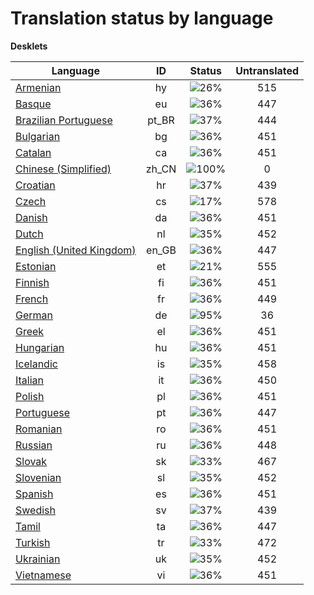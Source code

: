 # Translation status by language
**Desklets**

Language | ID | Status | Untranslated
---------|:--:|:------:|:-----------:
[Armenian](language-status/hy.md) | hy |  ![26%](http://progressed.io/bar/26) | 515
[Basque](language-status/eu.md) | eu |  ![36%](http://progressed.io/bar/36) | 447
[Brazilian Portuguese](language-status/pt_BR.md) | pt_BR |  ![37%](http://progressed.io/bar/37) | 444
[Bulgarian](language-status/bg.md) | bg |  ![36%](http://progressed.io/bar/36) | 451
[Catalan](language-status/ca.md) | ca |  ![36%](http://progressed.io/bar/36) | 451
[Chinese (Simplified)](language-status/zh_CN.md) | zh_CN |  ![100%](http://progressed.io/bar/100) | 0
[Croatian](language-status/hr.md) | hr |  ![37%](http://progressed.io/bar/37) | 439
[Czech](language-status/cs.md) | cs |  ![17%](http://progressed.io/bar/17) | 578
[Danish](language-status/da.md) | da |  ![36%](http://progressed.io/bar/36) | 451
[Dutch](language-status/nl.md) | nl |  ![35%](http://progressed.io/bar/35) | 452
[English (United Kingdom)](language-status/en_GB.md) | en_GB |  ![36%](http://progressed.io/bar/36) | 447
[Estonian](language-status/et.md) | et |  ![21%](http://progressed.io/bar/21) | 555
[Finnish](language-status/fi.md) | fi |  ![36%](http://progressed.io/bar/36) | 451
[French](language-status/fr.md) | fr |  ![36%](http://progressed.io/bar/36) | 449
[German](language-status/de.md) | de |  ![95%](http://progressed.io/bar/95) | 36
[Greek](language-status/el.md) | el |  ![36%](http://progressed.io/bar/36) | 451
[Hungarian](language-status/hu.md) | hu |  ![36%](http://progressed.io/bar/36) | 451
[Icelandic](language-status/is.md) | is |  ![35%](http://progressed.io/bar/35) | 458
[Italian](language-status/it.md) | it |  ![36%](http://progressed.io/bar/36) | 450
[Polish](language-status/pl.md) | pl |  ![36%](http://progressed.io/bar/36) | 451
[Portuguese](language-status/pt.md) | pt |  ![36%](http://progressed.io/bar/36) | 447
[Romanian](language-status/ro.md) | ro |  ![36%](http://progressed.io/bar/36) | 451
[Russian](language-status/ru.md) | ru |  ![36%](http://progressed.io/bar/36) | 448
[Slovak](language-status/sk.md) | sk |  ![33%](http://progressed.io/bar/33) | 467
[Slovenian](language-status/sl.md) | sl |  ![35%](http://progressed.io/bar/35) | 452
[Spanish](language-status/es.md) | es |  ![36%](http://progressed.io/bar/36) | 451
[Swedish](language-status/sv.md) | sv |  ![37%](http://progressed.io/bar/37) | 439
[Tamil](language-status/ta.md) | ta |  ![36%](http://progressed.io/bar/36) | 447
[Turkish](language-status/tr.md) | tr |  ![33%](http://progressed.io/bar/33) | 472
[Ukrainian](language-status/uk.md) | uk |  ![35%](http://progressed.io/bar/35) | 452
[Vietnamese](language-status/vi.md) | vi |  ![36%](http://progressed.io/bar/36) | 451
